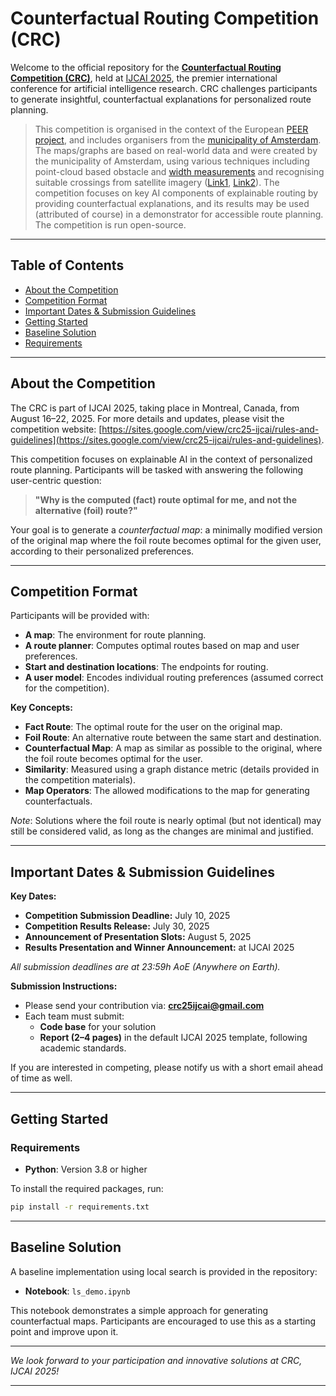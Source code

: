 
# Counterfactual Routing Competition (CRC)

Welcome to the official repository for the [**Counterfactual Routing Competition (CRC)**](https://sites.google.com/view/crc25-ijcai/home), held at [IJCAI 2025](https://2025.ijcai.org/), the premier international conference for artificial intelligence research. CRC challenges participants to generate insightful, counterfactual explanations for personalized route planning.

>This competition is organised in the context of the European [PEER project](https://peer-ai.eu/en/), and includes organisers from the [municipality of Amsterdam](https://amsterdamintelligence.com/posts/creating-a-personalized-route-planner-for-less-mobile-people). The maps/graphs are based on real-world data and were created by the municipality of Amsterdam, using various techniques including point-cloud based obstacle and [width measurements](https://amsterdamintelligence.com/resources/accessible-sidewalk-width) and recognising suitable crossings from satellite imagery ([Link1](https://amsterdamintelligence.com/posts/where-not-to-cross-the-street), [Link2](https://bnaic2024.sites.uu.nl/wp-content/uploads/sites/986/2024/11/Where-Not-to-Cross-the-Street.pdf?)). The competition focuses on key AI components of explainable routing by providing counterfactual explanations, and its results may be used (attributed of course) in a demonstrator for accessible route planning. The competition is run open-source.

---

## Table of Contents

- [About the Competition](#about-the-competition)
- [Competition Format](#competition-format)
- [Important Dates \& Submission Guidelines](#important-dates--submission-guidelines)
- [Getting Started](#getting-started)
- [Baseline Solution](#baseline-solution)
- [Requirements](#requirements)

---

## About the Competition

The CRC is part of IJCAI 2025, taking place in Montreal, Canada, from August 16–22, 2025. For more details and updates, please visit the competition website: [https://sites.google.com/view/crc25-ijcai/rules-and-guidelines](https://sites.google.com/view/crc25-ijcai/rules-and-guidelines).

This competition focuses on explainable AI in the context of personalized route planning. Participants will be tasked with answering the following user-centric question:

> **"Why is the computed (fact) route optimal for me, and not the alternative (foil) route?"**

Your goal is to generate a *counterfactual map*: a minimally modified version of the original map where the foil route becomes optimal for the given user, according to their personalized preferences.

---

## Competition Format

Participants will be provided with:

- **A map**: The environment for route planning.
- **A route planner**: Computes optimal routes based on map and user preferences.
- **Start and destination locations**: The endpoints for routing.
- **A user model**: Encodes individual routing preferences (assumed correct for the competition).

**Key Concepts:**

- **Fact Route**: The optimal route for the user on the original map.
- **Foil Route**: An alternative route between the same start and destination.
- **Counterfactual Map**: A map as similar as possible to the original, where the foil route becomes optimal for the user.
- **Similarity**: Measured using a graph distance metric (details provided in the competition materials).
- **Map Operators**: The allowed modifications to the map for generating counterfactuals.

*Note*: Solutions where the foil route is nearly optimal (but not identical) may still be considered valid, as long as the changes are minimal and justified.

---

## Important Dates \& Submission Guidelines

**Key Dates:**

- **Competition Submission Deadline:** July 10, 2025
- **Competition Results Release:** July 30, 2025
- **Announcement of Presentation Slots:** August 5, 2025
- **Results Presentation and Winner Announcement:** at IJCAI 2025

*All submission deadlines are at 23:59h AoE (Anywhere on Earth).*

**Submission Instructions:**

- Please send your contribution via: **crc25ijcai@gmail.com**
- Each team must submit:
    - **Code base** for your solution
    - **Report (2–4 pages)** in the default IJCAI 2025 template, following academic standards.

If you are interested in competing, please notify us with a short email ahead of time as well.

---

## Getting Started

### Requirements

- **Python**: Version 3.8 or higher

To install the required packages, run:

```bash
pip install -r requirements.txt
```

---

## Baseline Solution

A baseline implementation using local search is provided in the repository:

- **Notebook**: `ls_demo.ipynb`

This notebook demonstrates a simple approach for generating counterfactual maps. Participants are encouraged to use this as a starting point and improve upon it.

---

*We look forward to your participation and innovative solutions at CRC, IJCAI 2025!*

---



